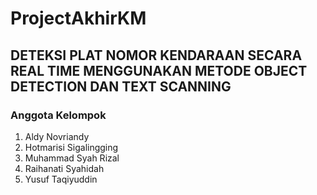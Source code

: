 # ProjectAkhirKM


## DETEKSI PLAT NOMOR KENDARAAN SECARA REAL TIME MENGGUNAKAN METODE OBJECT DETECTION DAN TEXT SCANNING


### Anggota Kelompok
1. Aldy Novriandy
2. Hotmarisi Sigalingging
3. Muhammad Syah Rizal
4. Raihanati  Syahidah
5. Yusuf Taqiyuddin
